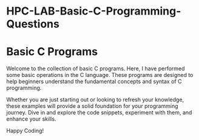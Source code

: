 # HPC-LAB-Basic-C-Programming-Questions

<!DOCTYPE html>
<html lang="en">
<head>
    <meta charset="UTF-8">
    <meta name="viewport" content="width=device-width, initial-scale=1.0">
   
</head>
<body>
    <div class="container">
        <h1>Basic C Programs</h1>
        <p>Welcome to the collection of basic C programs. Here, I have performed some basic operations in the C language. These programs are designed to help beginners understand the fundamental concepts and syntax of C programming.</p>
        <div class="highlight">
            <p>Whether you are just starting out or looking to refresh your knowledge, these examples will provide a solid foundation for your programming journey. Dive in and explore the code snippets, experiment with them, and enhance your skills.</p>
        </div>
        <p>Happy Coding!</p>
    </div>
</body>
</html>
